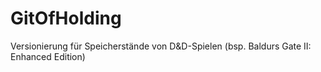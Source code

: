 # GitOfHolding
Versionierung für Speicherstände von D&amp;D-Spielen (bsp. Baldurs Gate II: Enhanced Edition)
